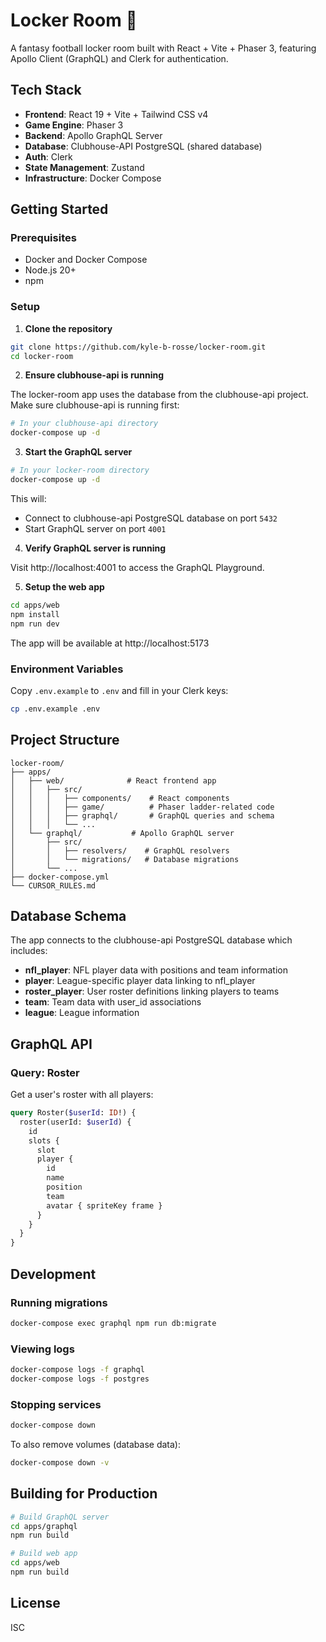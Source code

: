 # Locker Room 🏈

A fantasy football locker room built with React + Vite + Phaser 3, featuring Apollo Client (GraphQL) and Clerk for authentication.

## Tech Stack

- **Frontend**: React 19 + Vite + Tailwind CSS v4
- **Game Engine**: Phaser 3
- **Backend**: Apollo GraphQL Server
- **Database**: Clubhouse-API PostgreSQL (shared database)
- **Auth**: Clerk
- **State Management**: Zustand
- **Infrastructure**: Docker Compose

## Getting Started

### Prerequisites

- Docker and Docker Compose
- Node.js 20+
- npm

### Setup

1. **Clone the repository**

```bash
git clone https://github.com/kyle-b-rosse/locker-room.git
cd locker-room
```

2. **Ensure clubhouse-api is running**

The locker-room app uses the database from the clubhouse-api project. Make sure clubhouse-api is running first:

```bash
# In your clubhouse-api directory
docker-compose up -d
```

3. **Start the GraphQL server**

```bash
# In your locker-room directory
docker-compose up -d
```

This will:
- Connect to clubhouse-api PostgreSQL database on port `5432`
- Start GraphQL server on port `4001`

4. **Verify GraphQL server is running**

Visit http://localhost:4001 to access the GraphQL Playground.

5. **Setup the web app**

```bash
cd apps/web
npm install
npm run dev
```

The app will be available at http://localhost:5173

### Environment Variables

Copy `.env.example` to `.env` and fill in your Clerk keys:

```bash
cp .env.example .env
```

## Project Structure

```
locker-room/
├── apps/
│   ├── web/              # React frontend app
│   │   ├── src/
│   │   │   ├── components/    # React components
│   │   │   ├── game/          # Phaser ladder-related code
│   │   │   ├── graphql/       # GraphQL queries and schema
│   │   │   └── ...
│   └── graphql/           # Apollo GraphQL server
│       ├── src/
│       │   ├── resolvers/    # GraphQL resolvers
│       │   └── migrations/   # Database migrations
│       └── ...
├── docker-compose.yml
└── CURSOR_RULES.md
```

## Database Schema

The app connects to the clubhouse-api PostgreSQL database which includes:

- **nfl_player**: NFL player data with positions and team information
- **player**: League-specific player data linking to nfl_player
- **roster_player**: User roster definitions linking players to teams
- **team**: Team data with user_id associations
- **league**: League information

## GraphQL API

### Query: Roster

Get a user's roster with all players:

```graphql
query Roster($userId: ID!) {
  roster(userId: $userId) {
    id
    slots {
      slot
      player {
        id
        name
        position
        team
        avatar { spriteKey frame }
      }
    }
  }
}
```

## Development

### Running migrations

```bash
docker-compose exec graphql npm run db:migrate
```

### Viewing logs

```bash
docker-compose logs -f graphql
docker-compose logs -f postgres
```

### Stopping services

```bash
docker-compose down
```

To also remove volumes (database data):

```bash
docker-compose down -v
```

## Building for Production

```bash
# Build GraphQL server
cd apps/graphql
npm run build

# Build web app
cd apps/web
npm run build
```

## License

ISC

